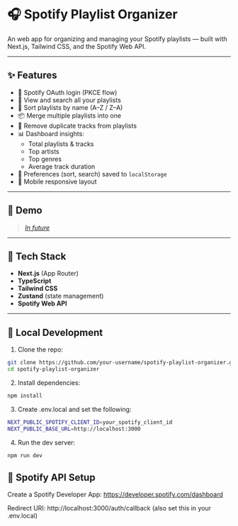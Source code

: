 # 🎧 Spotify Playlist Organizer

An web app for organizing and managing your Spotify playlists — built with Next.js, Tailwind CSS, and the Spotify Web API.

---

## ✨ Features

- 🔐 Spotify OAuth login (PKCE flow)
- 🎵 View and search all your playlists
- 🔀 Sort playlists by name (A–Z / Z–A)
- 📦 Merge multiple playlists into one
- 🧹 Remove duplicate tracks from playlists
- 📊 Dashboard insights:
    - Total playlists & tracks
    - Top artists
    - Top genres
    - Average track duration
- 💾 Preferences (sort, search) saved to `localStorage`
- 📱 Mobile responsive layout

---

## 🚀 Demo

> _[In future](https://your-deployment-url.com)_

---

## 🧪 Tech Stack

- **Next.js** (App Router)
- **TypeScript**
- **Tailwind CSS**
- **Zustand** (state management)
- **Spotify Web API**

---

## 🔧 Local Development

1. Clone the repo:
```bash
git clone https://github.com/your-username/spotify-playlist-organizer.git
cd spotify-playlist-organizer
```


2. Install dependencies:
```bash
npm install
```

3. Create .env.local and set the following:
```bash
NEXT_PUBLIC_SPOTIFY_CLIENT_ID=your_spotify_client_id
NEXT_PUBLIC_BASE_URL=http://localhost:3000
```

4. Run the dev server:
```bash
npm run dev
```

## 📜 Spotify API Setup

Create a Spotify Developer App: https://developer.spotify.com/dashboard

Redirect URI:
http://localhost:3000/auth/callback
(also set this in your .env.local)
